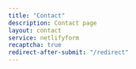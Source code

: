```yaml
---
title: "Contact"
description: Contact page
layout: contact
service: netlifyform
recaptcha: true
redirect-after-submit: "/redirect"
---
```

